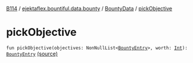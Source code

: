 [B114](../../index.md) / [ejektaflex.bountiful.data.bounty](../index.md) / [BountyData](index.md) / [pickObjective](./pick-objective.md)

# pickObjective

`fun pickObjective(objectives: NonNullList<`[`BountyEntry`](../-bounty-entry/index.md)`>, worth: `[`Int`](https://kotlinlang.org/api/latest/jvm/stdlib/kotlin/-int/index.html)`): `[`BountyEntry`](../-bounty-entry/index.md) [(source)](https://github.com/ejektaflex/Bountiful/tree/develop/src/main/kotlin/ejektaflex/bountiful/data/bounty/BountyData.kt#L236)